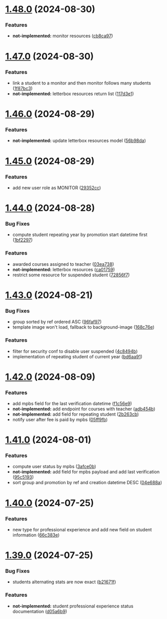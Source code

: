 # [1.48.0](https://github.com/hei-school/hei-admin-api/compare/v1.47.0...v1.48.0) (2024-08-30)


### Features

* **not-implemented:** monitor resources  ([cb8ca97](https://github.com/hei-school/hei-admin-api/commit/cb8ca97d07e3ef126f3f7f9b3f691e18b21bd01a))



# [1.47.0](https://github.com/hei-school/hei-admin-api/compare/v1.46.0...v1.47.0) (2024-08-30)


### Features

* link a student to a monitor and then monitor follows many students  ([1f87bc3](https://github.com/hei-school/hei-admin-api/commit/1f87bc35b393ff818567f98f8631385461782924))
* **not-implemented:** letterbox resources return list ([117d3e1](https://github.com/hei-school/hei-admin-api/commit/117d3e17935213f0657e06e257e10e3928604cae))



# [1.46.0](https://github.com/hei-school/hei-admin-api/compare/v1.45.0...v1.46.0) (2024-08-29)


### Features

* **not-implemented:** update letterbox resources model ([56b98da](https://github.com/hei-school/hei-admin-api/commit/56b98da43c589fe17987207315217a962a6a13ef))



# [1.45.0](https://github.com/hei-school/hei-admin-api/compare/v1.44.0...v1.45.0) (2024-08-29)


### Features

* add new user role as MONITOR  ([29352cc](https://github.com/hei-school/hei-admin-api/commit/29352ccf101a481abac7877ab59767d2801f0a1f))



# [1.44.0](https://github.com/hei-school/hei-admin-api/compare/v1.43.0...v1.44.0) (2024-08-28)


### Bug Fixes

* compute student repeating year by promotion start datetime first  ([1bf2297](https://github.com/hei-school/hei-admin-api/commit/1bf2297f6cbb5c1ea48b6972ab3bc019a47a5c94))


### Features

* awarded courses assigned to teacher   ([03ea738](https://github.com/hei-school/hei-admin-api/commit/03ea7387b92e757a4af38ec882f293934a1d55c5))
* **not-implemented:** letterbox resources ([ca01759](https://github.com/hei-school/hei-admin-api/commit/ca01759ace1dc423492df616222b34d3736cee59))
* restrict some resource for suspended student  ([72856f7](https://github.com/hei-school/hei-admin-api/commit/72856f7cb8513ab8dd6695d30056d67e6db2de9d))



# [1.43.0](https://github.com/hei-school/hei-admin-api/compare/v1.42.0...v1.43.0) (2024-08-21)


### Bug Fixes

* group sorted by ref ordered ASC ([96faf97](https://github.com/hei-school/hei-admin-api/commit/96faf9702c7f365d2f090f6debb789aca74c054a))
* template image won't load, fallback to background-image  ([168c76e](https://github.com/hei-school/hei-admin-api/commit/168c76ef1ddf431511bcf85ed7baba1c31a073e0))


### Features

* filter for security conf to disable user suspended  ([4c8494b](https://github.com/hei-school/hei-admin-api/commit/4c8494bc1fe962267cb14abe508ee22c2d6ae81d))
* implementation of repeating student of current year  ([bd6aa91](https://github.com/hei-school/hei-admin-api/commit/bd6aa91152d7f7d3e4e794f5ca8aa7109f925aa6))



# [1.42.0](https://github.com/hei-school/hei-admin-api/compare/v1.41.0...v1.42.0) (2024-08-09)


### Features

* add mpbs field for the last verification datetime  ([f1c56e9](https://github.com/hei-school/hei-admin-api/commit/f1c56e90b86c8b0c4484ed40ec5c56dc236e7093))
* **not-implemented:** add endpoint for courses with teacher ([adb454b](https://github.com/hei-school/hei-admin-api/commit/adb454b6292aba95fc29ae59369656e8df0409c5))
* **not-implemented:** add field for repeating student  ([2b263cb](https://github.com/hei-school/hei-admin-api/commit/2b263cbc9e47b41264504b889902b5b08a1e3914))
* notify user after fee is paid by mpbs  ([05ff9fb](https://github.com/hei-school/hei-admin-api/commit/05ff9fb9e2bc1429d1a132b17869a4a73046b23d))



# [1.41.0](https://github.com/hei-school/hei-admin-api/compare/v1.40.0...v1.41.0) (2024-08-01)


### Features

* compute user status by mpbs ([3afce0b](https://github.com/hei-school/hei-admin-api/commit/3afce0b3a8846bed2d09232a50247d77e15e69ac))
* **not-implemented:** add field for mpbs payload and add last verification  ([95c5193](https://github.com/hei-school/hei-admin-api/commit/95c51937e37d0cf52023478da7bdcdd3f5cdd1fe))
* sort group and promotion by ref and creation datetime DESC  ([04e688a](https://github.com/hei-school/hei-admin-api/commit/04e688af52ba9053e3cc5634ca5d2b6c0c5baeea))



# [1.40.0](https://github.com/hei-school/hei-admin-api/compare/v1.39.0...v1.40.0) (2024-07-25)


### Features

* new type for professional experience and add new field on student information  ([66c383e](https://github.com/hei-school/hei-admin-api/commit/66c383e5f5b7d8b39adefe0d5347d4b6231f574b))



# [1.39.0](https://github.com/hei-school/hei-admin-api/compare/v1.38.0...v1.39.0) (2024-07-25)


### Bug Fixes

* students alternating stats are now exact ([b21671f](https://github.com/hei-school/hei-admin-api/commit/b21671f900402c23e84578c179a4e62e087ae0c3))


### Features

* **not-implemented:** student professional experience status documentation  ([d05a6b9](https://github.com/hei-school/hei-admin-api/commit/d05a6b97ed7f4e2a1a78ac70bdc5e395d0bd0b95))



